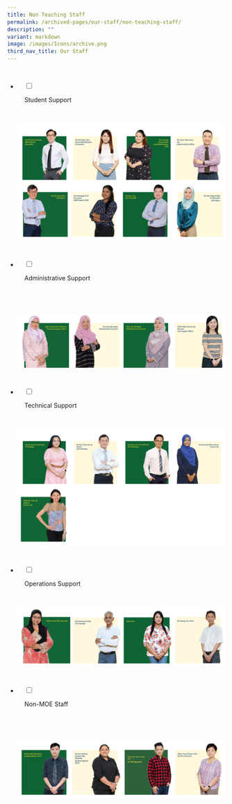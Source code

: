 ```yaml
---
title: Non Teaching Staff
permalink: /archived-pages/our-staff/non-teaching-staff/
description: ""
variant: markdown
image: /images/Icons/archive.png
third_nav_title: Our Staff
---
```

<ul class="jekyllcodex_accordion">

&nbsp;&nbsp;<li>

&nbsp;&nbsp;&nbsp;&nbsp;<input type="checkbox" id="accordion1">

&nbsp;&nbsp;&nbsp;&nbsp;<label for="accordion1">Student&nbsp;Support</label>

&nbsp;&nbsp;&nbsp;&nbsp;<div>

<p>   
<img src="/images/Our%20Story/Organisation%20Chart/Non%20Teaching%20Staff/Student%20Support/Non_Teaching_R19a.png">
</p>

&nbsp;&nbsp;&nbsp;&nbsp;</div>

</li>
<li>

&nbsp;&nbsp;&nbsp;&nbsp;<input type="checkbox" id="accordion2">

&nbsp;&nbsp;&nbsp;&nbsp;<label for="accordion2">Administrative&nbsp;Support</label>

&nbsp;&nbsp;&nbsp;&nbsp;<div>

&nbsp;&nbsp;&nbsp;&nbsp;&nbsp;&nbsp;<p> <img src="/images/Our%20Story/Organisation%20Chart/Non%20Teaching%20Staff/Administrative%20Support/Non_Teaching_R20a.png">
</p>

&nbsp;&nbsp;&nbsp;&nbsp;</div>

</li>
	
<li>

&nbsp;&nbsp;&nbsp;&nbsp;<input type="checkbox" id="accordion3">

&nbsp;&nbsp;&nbsp;&nbsp;<label for="accordion3">Technical&nbsp;Support</label>

&nbsp;&nbsp;&nbsp;&nbsp;<div>

<p> 
<img src="/images/Our%20Story/Organisation%20Chart/Non%20Teaching%20Staff/Technical%20Support/Non_Teaching_R21.png">
			</p>

&nbsp;&nbsp;&nbsp;&nbsp;</div>

</li>
	
<li>

&nbsp;&nbsp;&nbsp;&nbsp;<input type="checkbox" id="accordion4">

&nbsp;&nbsp;&nbsp;&nbsp;<label for="accordion4">Operations&nbsp;Support</label>

&nbsp;&nbsp;&nbsp;&nbsp;<div>

<p> 
	<img src="/images/Our%20Story/Organisation%20Chart/Non%20Teaching%20Staff/Operations%20Support/Non_Teaching_R22.png"> 
			</p>

&nbsp;&nbsp;</div>

</li>
	
<li>

&nbsp;&nbsp;&nbsp;&nbsp;<input type="checkbox" id="accordion5">

&nbsp;&nbsp;&nbsp;&nbsp;<label for="accordion5">Non-MOE&nbsp;Staff</label>

&nbsp;&nbsp;&nbsp;&nbsp;<div>

&nbsp;&nbsp;&nbsp;&nbsp;&nbsp;&nbsp;	<p> <img src="/images/Our%20Story/Organisation%20Chart/Non%20Teaching%20Staff/Non%20MOE%20Staff/Non_MOE_R23.png">
</p>

&nbsp;&nbsp;&nbsp;&nbsp;</div>

</li>
	
	

	
</ul>

<style>	
	img {
		font-style: italic;
		max-width: 100%;
		height: auto;
		vertical-align: middle;
		background-repeat: no- repeat;
		background-size: cover;
	}
</style>